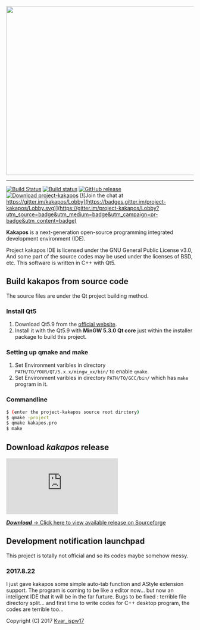 <div align=center><img src="https://enkerewpo.github.io/images/icon2.png" height="454" width="666"></div>

------
[![Build Status](https://travis-ci.org/enkerewpo/project-kakapos.svg?branch=master)](https://travis-ci.org/enkerewpo/project-kakapos)
[![Build status](https://ci.appveyor.com/api/projects/status/i6vs11mn63dyager?svg=true)](https://ci.appveyor.com/project/enkerewpo/project-kakapos)
[![GitHub release](https://img.shields.io/github/release/project-kakapos/rubidium.svg)](https://github.com/enkerewpo/project-kakapos/releases)
[![Download project-kakapos](https://img.shields.io/sourceforge/dt/project-kakapos.svg)](https://sourceforge.net/projects/project-kakapos/files/latest/download)
[![Join the chat at https://gitter.im/kakapos/Lobby](https://badges.gitter.im/project-kakapos/Lobby.svg)](https://gitter.im/project-kakapos/Lobby?utm_source=badge&utm_medium=badge&utm_campaign=pr-badge&utm_content=badge)

__Kakapos__ is a next-generation open-source programming integrated development environment (IDE).

Project kakapos IDE is licensed under the GNU General Public License v3.0, And some part of the source codes may be used under the licenses of BSD, etc. This software is written in C++ with Qt5. 

## Build kakapos from source code
The source files are under the Qt project building method.
### Install Qt5
1. Download Qt5.9 from the [official website](https://www.qt.io/download/).
2. Install it with the Qt5.9 with __MinGW 5.3.0 Qt core__ just within the installer package to build this project.

### Setting up qmake and make
1. Set Environment varibles in directory `PATH/TO/YOUR/QT/5.x.x/mingw_xx/bin/` to enable `qmake`.
2. Set Environment varibles in directory `PATH/TO/GCC/bin/` which has `make` program in it.

### Commandline
```bash
$ (enter the project-kakapos source root dirctory)
$ qmake -project
$ qmake kakapos.pro
$ make
```
## Download _kakapos_ release
![Download project-kakapos](https://sourceforge.net/sflogo.php?type=16&group_id=2877921)

[___Download___ -> Click here to view available release on Sourceforge](https://sourceforge.net/p/project-kakapos/)

## Development notification launchpad
This project is totally not official and so its codes maybe somehow messy.

### 2017.8.22
I just gave kakapos some simple auto-tab function and AStyle extension support.
The program is coming to be like a editor now... but now an inteligent IDE that it will be in the far furture.
Bugs to be fixed : terrible file directory split... and first time to write codes for C++ desktop program, the codes are terrible too...

Copyright (C) 2017 [Kvar_ispw17](mailto:enkerewpo@gmail.com)
